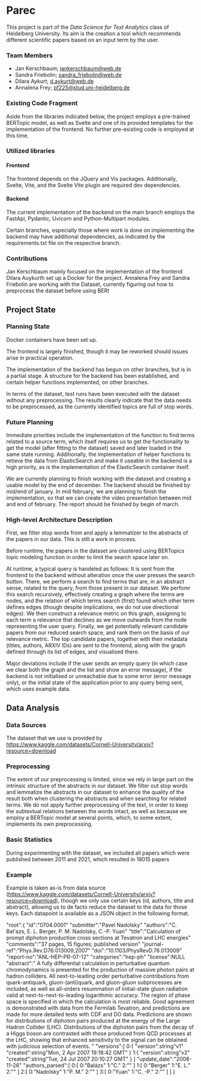 # Parec
This project is part of the _Data Science for Text Analytics_ class of Heidelberg University. Its aim is the creation a tool which recommends different scientific papers based on an input term by the user. 


### Team Members
- Jan Kerschbaum; jankerschbaum@web.de
- Sandra Friebolin; sandra_friebolin@web.de
- Dilara Aykurt; d.aykurt@web.de
- Annalena Frey; pf225@stud.uni-heidelberg.de

### Existing Code Fragment

Aside from the libraries indicated below, the project employs a pre-trained BERTopic model, as well as Svelte and one of its provided templates for the implementation of the frontend. No further pre-existing code is employed at this time.

### Utilized libraries

#### Frontend

The frontend depends on the JQuery and Vis packages. Additionally, Svelte, Vite, and the Svelte Vite plugin are required dev dependencies. 

#### Backend

The current implementation of the backend on the main branch employs the FastApi, Pydantic, Uvicorn and Python-Multipart modules.

Certain branches, especially those where work is done on implementing the backend may have additional dependencies, as indicated by the requirements.txt file on the respective branch.

### Contributions
Jan Kerschbaum mainly focused on the implementation of the frontend 
Dilara Auykurth set up a Docker for the project.
Annalena Frey and Sandra Friebolin are working with the Dataset, currently figuring out how to preprocess the dataset before using BERt

## Project State

### Planning State
Docker containers have been set up.

The frontend is largely finished, though it may be reworked should issues arise in practical operation.

The implementation of the backend has begun on other branches, but is in a partial stage. A structure for the backend has been established, and certain helper functions implemented, on other branches.

In terms of the dataset, test runs have been executed with the dataset without any preprocessing. The results clearly indicate that the data needs to be preprocessed, as the currently identified topics are full of stop words.

### Future Planning

Immediate priorities include the implementation of the function to find terms related to a source term, which itself requires us to get the functionality to get the model (after fitting to the dataset) saved and later loaded in the same state running. Additionally, the implementation of helper functions to retieve the data from ElasticSearch and make it useable in the backend is a high priority, as is the implementation of the ElasticSearch container itself.

We are currently planning to finish working with the dataset and creating a usable model by the end of december.
The backend should be finished by mid/end of january.
In mid february, we are planning to finish the implementation, so that we can create the video presentation between mid and end of february.
The report should be finished by begin of march.

### High-level Architecture Description

First, we filter stop words from and apply a lemmatizer to the abstracts of the papers in our data. This is still a work in process.

Before runtime, the papers in the dataset are clustered using BERTopics topic modeling function in order to limit the search space later on.

At runtime, a typical query is handeled as follows: It is sent from the frontend to the backend without alteration once the user presses the search button. There, we perform a search to find terms that are, in an abstract sense, related to the query, from those present in our dataset. We perfomr this search recursively, effectively creating a graph where the terms are nodes, and the relation of which terms search (first) found which other term defines edges (though despite implications, we do not use directional edges). We then construct a relevance metric on this graph, assigning to each term a relevance that declines as we move outwards from the node representing the user query. Finally, we get potentially relevant candidate papers from our reduced search space, and rank them on the basis of our relevance metric. The top candidate papers, together with their metadata (titles, authors, ARXIV IDs) are sent to the frontend, along with the graph defined through its list of edges, and visualised there.

Major deviations include if the user sends an empty query (in which case we clear both the graph and the list and show an error message), if the backend is not initialised or unreachable due to some error (error message only), or the initial state of the application prior to any query being sent, which uses example data.

## Data Analysis
### Data Sources
The dataset that we use is provided by https://www.kaggle.com/datasets/Cornell-University/arxiv?resource=download 

### Preprocessing

The extent of our preprocessing is limited, since we rely in large part on the intrinsic structure of the abstracts in our dataset. We filter out stop words and lemmatize the abstracts in our dataset to enhance the quality of the result both when clustering the abstracts and when searching for related terms. We do not apply further preprocessing of the text, in order to keep the subtextual relations between the words intact, as well as because we employ a BERTopic model at several points, which, to some extent, implements its own preprocessing.

### Basic Statistics

During experimenting with the dataset, we included all papers which were published between 2011 and 2021, which resulted in 18015 papers

### Example

Example is taken as-is from data source (https://www.kaggle.com/datasets/Cornell-University/arxiv?resource=download), though we only use certain keys (id, authors, title and abstract), allowing us to de facto reduce the dataset to the data for those keys. Each datapoint is available as a JSON object in the following format.

"root":{
    "id":"0704.0001"
    "submitter":"Pavel Nadolsky"
    "authors":"C. Bal\'azs, E. L. Berger, P. M. Nadolsky, C.-P. Yuan"
    "title":"Calculation of prompt diphoton production cross sections at Tevatron and LHC energies"
    "comments":"37 pages, 15 figures; published version"
    "journal-ref":"Phys.Rev.D76:013009,2007"
    "doi":"10.1103/PhysRevD.76.013009"
    "report-no":"ANL-HEP-PR-07-12"
    "categories":"hep-ph"
    "license":NULL
    "abstract":" A fully differential calculation in perturbative quantum chromodynamics is presented for the production of massive photon pairs at hadron colliders. All next-to-leading order perturbative contributions from quark-antiquark, gluon-(anti)quark, and gluon-gluon subprocesses are included, as well as all-orders resummation of initial-state gluon radiation valid at next-to-next-to-leading logarithmic accuracy. The region of phase space is specified in which the calculation is most reliable. Good agreement is demonstrated with data from the Fermilab Tevatron, and predictions are made for more detailed tests with CDF and DO data. Predictions are shown for distributions of diphoton pairs produced at the energy of the Large Hadron Collider (LHC). Distributions of the diphoton pairs from the decay of a Higgs boson are contrasted with those produced from QCD processes at the LHC, showing that enhanced sensitivity to the signal can be obtained with judicious selection of events. "
    "versions":[
        0:{
            "version":string"v1"
            "created":string"Mon, 2 Apr 2007 19:18:42 GMT"
        }
        1:{
            "version":string"v2"
            "created":string"Tue, 24 Jul 2007 20:10:27 GMT"
        }
    ]
    "update_date":"2008-11-26"
    "authors_parsed":[
        0:[
            0:"Balázs"
            1:"C."
            2:""
        ]
        1:[
            0:"Berger"
            1:"E. L."
            2:""
        ]
        2:[
            0:"Nadolsky"
            1:"P. M."
            2:""
        ]
        3:[
            0:"Yuan"
            1:"C. -P."
            2:""
        ]
    ]
}
